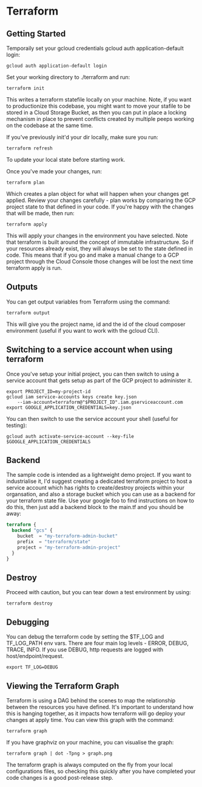 # Terraform

## Getting Started

Temporaily set your gcloud credentials gcloud auth application-default login:

```shell
gcloud auth application-default login
```

Set your working directory to ./terraform and run:

```shell
terraform init
```

This writes a terraform statefile locally on your machine. Note, if you want to productionize this codebase, you might want to move your stafile to be stored in a Cloud Storage Bucket, as then you can put in place a locking mechanism in place to prevent conflicts created by multiple peeps working on the codebase at the same time.

If you've previously init'd your dir locally, make sure you run:

```shell
terraform refresh
```

To update your local state before starting work.

Once you've made your changes, run:

```shell
terraform plan
```

Which creates a plan object for what will happen when your changes get applied. Review your changes carefully - plan works by comparing the GCP project state to that defined in your code. If you're happy with the changes that will be made, then run:

```shell
terraform apply
```

This will apply your changes in the environment you have selected. Note that terraform is built around the concept of immutable infrastructure. So if your resources already exist, they will always be set to the state defined in code. This means that if you go and make a manual change to a GCP project through the Cloud Console those changes will be lost the next time terraform apply is run.

## Outputs

You can get output variables from Terraform using the command:

```shell
terraform output
```

This will give you the project name, id and the id of the cloud composer environment (useful if you want to work with the gcloud CLI).

## Switching to a service account when using terraform

Once you've setup your initial project, you can then switch to using a service account that gets setup as part of the GCP project to administer it.

```shell
export PROJECT_ID=my-project-id
gcloud iam service-accounts keys create key.json
    --iam-account=terraform@"$PROJECT_ID".iam.gserviceaccount.com
export GOOGLE_APPLICATION_CREDENTIALS=key.json
```

You can then switch to use the service account your shell (useful for testing):

```shell
gcloud auth activate-service-account --key-file $GOOGLE_APPLICATION_CREDENTIALS
```

## Backend

The sample code is intended as a lightweight demo project. If you want to industrialise it, I'd suggest creating a dedicated terraform project to host a service account which has rights to create/destroy projects within your organsation, and also a storage bucket which you can use as a backend for your terraform state file. Use your google foo to find instructions on how to do this, then just add a backend block to the main.tf and you should be away:

```terraform
terraform {
  backend "gcs" {
    bucket  = "my-terraform-admin-bucket"
    prefix  = "terraform/state"
    project = "my-terraform-admin-project"
  }
}
```

## Destroy

Proceed with caution, but you can tear down a test environment by using:

```shell
terraform destroy
```

## Debugging

You can debug the terraform code by setting the \$TF_LOG and TF_LOG_PATH env vars. There are four main log levels - ERROR, DEBUG, TRACE, INFO. If you use DEBUG, http requests are logged with host/endpoint/request.

```shell
export TF_LOG=DEBUG
```

## Viewing the Terraform Graph

Terraform is using a DAG behind the scenes to map the relationship between the resources you have defined. It's important to understand how this is hanging together, as it impacts how terraform will go deploy your changes at apply time. You can view this graph with the command:

```shell
terraform graph
```

If you have graphviz on your machine, you can visualise the graph:

```shell
terraform graph | dot -Tpng > graph.png
```

The terraform graph is always computed on the fly from your local configurations files, so checking this quickly after you have completed your code changes is a good post-release step.
